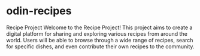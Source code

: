 # odin-recipes
Recipe Project
Welcome to the Recipe Project! This project aims to create a digital platform for sharing and exploring various recipes from around the world. Users will be able to browse through a wide range of recipes, search for specific dishes, and even contribute their own recipes to the community.